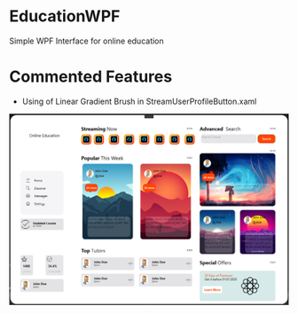 # EducationWPF
Simple WPF Interface for online education

# Commented Features
- Using of Linear Gradient Brush in StreamUserProfileButton.xaml

<img align="center" alt="MainWindow" src="mainwindow.png" />

